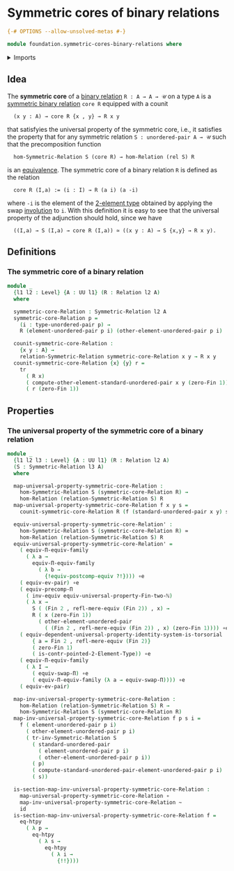 # Symmetric cores of binary relations

```agda
{-# OPTIONS --allow-unsolved-metas #-}

module foundation.symmetric-cores-binary-relations where
```

<details><summary>Imports</summary>

```agda
open import foundation.binary-relations
open import foundation.dependent-pair-types
open import foundation.equivalences
open import foundation.function-extensionality
open import foundation.function-types
open import foundation.functoriality-dependent-function-types
open import foundation.homotopies
open import foundation.mere-equivalences
open import foundation.symmetric-binary-relations
open import foundation.transport-along-identifications
open import foundation.type-arithmetic-dependent-function-types
open import foundation.universal-property-dependent-pair-types
open import foundation.universal-property-identity-systems
open import foundation.universe-levels
open import foundation.unordered-pairs

open import univalent-combinatorics.2-element-types
open import univalent-combinatorics.standard-finite-types
open import univalent-combinatorics.universal-property-standard-finite-types
```

</details>

## Idea

The **symmetric core** of a [binary relation](foundation.binary-relations.md)
`R : A → A → 𝒰` on a type `A` is a
[symmetric binary relation](foundation.symmetric-binary-relations.md) `core R`
equipped with a counit

```text
  (x y : A) → core R {x , y} → R x y
```

that satisfyies the universal property of the symmetric core, i.e., it satisfies
the property that for any symmetric relation `S : unordered-pair A → 𝒰` such
that the precomposition function

```text
  hom-Symmetric-Relation S (core R) → hom-Relation (rel S) R
```

is an [equivalence](foundation-core.equivalences.md). The symmetric core of a binary relation `R` is defined as the relation

```text
  core R (I,a) := (i : I) → R (a i) (a -i)
```

where `-i` is the element of the [2-element type](univalent-combinatorics.2-element-types.md) obtained by applying the swap [involution](foundation.involutions.md) to `i`. With this definition it is easy to see that the universal property of the adjunction should hold, since we have

```text
  ((I,a) → S (I,a) → core R (I,a)) ≃ ((x y : A) → S {x,y} → R x y).
```

## Definitions

### The symmetric core of a binary relation

```agda
module _
  {l1 l2 : Level} {A : UU l1} (R : Relation l2 A)
  where

  symmetric-core-Relation : Symmetric-Relation l2 A
  symmetric-core-Relation p =
    (i : type-unordered-pair p) →
    R (element-unordered-pair p i) (other-element-unordered-pair p i)

  counit-symmetric-core-Relation :
    {x y : A} →
    relation-Symmetric-Relation symmetric-core-Relation x y → R x y
  counit-symmetric-core-Relation {x} {y} r =
    tr
      ( R x)
      ( compute-other-element-standard-unordered-pair x y (zero-Fin 1))
      ( r (zero-Fin 1))
```

## Properties

### The universal property of the symmetric core of a binary relation

```agda
module _
  {l1 l2 l3 : Level} {A : UU l1} (R : Relation l2 A)
  (S : Symmetric-Relation l3 A)
  where

  map-universal-property-symmetric-core-Relation :
    hom-Symmetric-Relation S (symmetric-core-Relation R) →
    hom-Relation (relation-Symmetric-Relation S) R
  map-universal-property-symmetric-core-Relation f x y s =
    counit-symmetric-core-Relation R (f (standard-unordered-pair x y) s)

  equiv-universal-property-symmetric-core-Relation' :
    hom-Symmetric-Relation S (symmetric-core-Relation R) ≃
    hom-Relation (relation-Symmetric-Relation S) R
  equiv-universal-property-symmetric-core-Relation' =
    ( equiv-Π-equiv-family
      ( λ a →
        equiv-Π-equiv-family
          ( λ b →
            {!equiv-postcomp-equiv ?!}))) ∘e
    ( equiv-ev-pair) ∘e
    ( equiv-precomp-Π
      ( inv-equiv equiv-universal-property-Fin-two-ℕ)
      ( λ x →
        S ( (Fin 2 , refl-mere-equiv (Fin 2)) , x) →
        R ( x (zero-Fin 1))
          ( other-element-unordered-pair
            ( (Fin 2 , refl-mere-equiv (Fin 2)) , x) (zero-Fin 1)))) ∘e
    ( equiv-dependent-universal-property-identity-system-is-torsorial
        { a = Fin 2 , refl-mere-equiv (Fin 2)}
        ( zero-Fin 1)
        ( is-contr-pointed-2-Element-Type)) ∘e
    ( equiv-Π-equiv-family
      ( λ I →
        ( equiv-swap-Π) ∘e
        ( equiv-Π-equiv-family (λ a → equiv-swap-Π)))) ∘e
    ( equiv-ev-pair)

  map-inv-universal-property-symmetric-core-Relation :
    hom-Relation (relation-Symmetric-Relation S) R →
    hom-Symmetric-Relation S (symmetric-core-Relation R)
  map-inv-universal-property-symmetric-core-Relation f p s i =
    f ( element-unordered-pair p i)
      ( other-element-unordered-pair p i)
      ( tr-inv-Symmetric-Relation S
        ( standard-unordered-pair
          ( element-unordered-pair p i)
          ( other-element-unordered-pair p i))
        ( p)
        ( compute-standard-unordered-pair-element-unordered-pair p i)
        ( s))

  is-section-map-inv-universal-property-symmetric-core-Relation :
    map-universal-property-symmetric-core-Relation ∘
    map-inv-universal-property-symmetric-core-Relation ~
    id
  is-section-map-inv-universal-property-symmetric-core-Relation f =
    eq-htpy
      ( λ p →
        eq-htpy
          ( λ s →
            eq-htpy
              ( λ i →
                {!!})))
```
